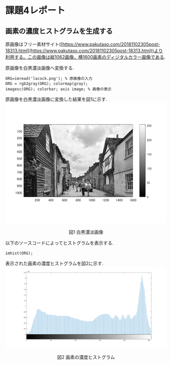 # 課題4レポート

## 画素の濃度ヒストグラムを生成する
原画像はフリー素材サイト([https://www.pakutaso.com/20181102305post-18313.html](https://www.pakutaso.com/20181102305post-18313.html))より利用する。この画像は縦1062画像，横1600画素のディジタルカラー画像である.

原画像を白黒濃淡画像へ変換する.
```
ORG=imread('lacock.png'); % 原画像の入力
ORG = rgb2gray(ORG); colormap(gray);  
imagesc(ORG); colorbar; axis image; % 画像の表示
```
原画像を白黒濃淡画像に変換した結果を図1に示す.
![白黒濃淡画像](https://github.com/Sisk449/lecture_image_processing/blob/master/image/kadai4_1.png?raw=true)  
<div style="text-align: center;">
図1 白黒濃淡画像
</div>

以下のソースコードによってヒストグラムを表示する.
```
imhist(ORG);
```
表示された画素の濃度ヒストグラムを図2に示す.
![画素の濃度ヒストグラム](https://github.com/Sisk449/lecture_image_processing/blob/master/image/kadai4_2.png?raw=true)  
<div style="text-align: center;">
図2 画素の濃度ヒストグラム
</div>
